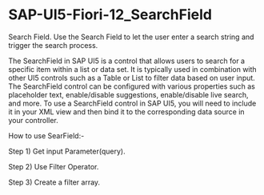 # SAP-UI5-Fiori-12_SearchField
Search Field. Use the Search Field to let the user enter a search string and trigger the search process.

The SearchField in SAP UI5 is a control that allows users to search for a specific item within a list or data set. It is typically used in combination with other UI5 controls such as a Table or List to filter data based on user input. The SearchField control can be configured with various properties such as placeholder text, enable/disable suggestions, enable/disable live search, and more. To use a SearchField control in SAP UI5, you will need to include it in your XML view and then bind it to the corresponding data source in your controller.

How to use SearField:-

Step 1) Get input Parameter(query).

Step 2) Use Filter Operator.

Step 3) Create a filter array.